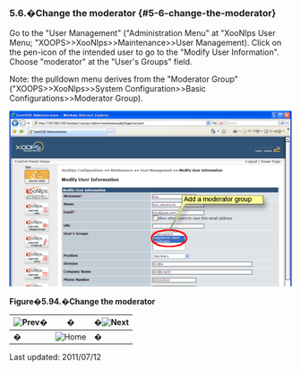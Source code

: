 ### 5.6.�Change the moderator {#5-6-change-the-moderator}

Go to the &quot;User Management&quot; (&quot;Administration Menu&quot; at &quot;XooNIps User Menu; &quot;XOOPS&gt;&gt;XooNIps&gt;&gt;Maintenance&gt;&gt;User Management). Click on the pen-icon of the intended user to go to the &quot;Modify User Information&quot;. Choose &quot;moderator&quot; at the &quot;User&#039;s Groups&quot; field.

Note: the pulldown menu derives from the &quot;Moderator Group&quot; (&quot;XOOPS&gt;&gt;XooNIps&gt;&gt;System Configuration&gt;&gt;Basic Configurations&gt;&gt;Moderator Group).

![Change the moderator](../../assets/xoonips-operate78.png)

**Figure�5.94.�Change the moderator**

| ![Prev](../../assets/etc\prev.gif)� | � | �![Next](../../assets/etc\next.gif) |
| --- | --- | --- |
| � | ![Home](../../assets/etc\home.gif)  | � |

Last updated: 2011/07/12